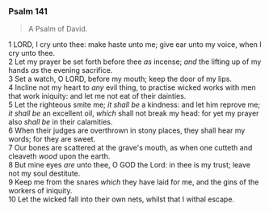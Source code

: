 ### Psalm 141

> A Psalm of David.

1 LORD, I cry unto thee: make haste unto me; give ear unto my voice, when I cry unto thee.  
2 Let my prayer be set forth before thee *as* incense; *and* the lifting up of my hands *as* the evening sacrifice.  
3 Set a watch, O LORD, before my mouth; keep the door of my lips.  
4 Incline not my heart to *any* evil thing, to practise wicked works with men that work iniquity: and let me not eat of their dainties.  
5 Let the righteous smite me; *it shall be* a kindness: and let him reprove me; *it shall be* an excellent oil, *which* shall not break my head: for yet my prayer also *shall be* in their calamities.  
6 When their judges are overthrown in stony places, they shall hear my words; for they are sweet.  
7 Our bones are scattered at the grave's mouth, as when one cutteth and cleaveth *wood* upon the earth.  
8 But mine eyes *are* unto thee, O GOD the Lord: in thee is my trust; leave not my soul destitute.  
9 Keep me from the snares *which* they have laid for me, and the gins of the workers of iniquity.  
10 Let the wicked fall into their own nets, whilst that I withal escape.  
